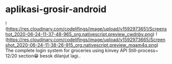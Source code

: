 # aplikasi-grosir-android
!(https://res.cloudinary.com/codelifings/image/upload/v1592973651/Screenshot_2020-06-24-11-37-48-965_org.nativescript.preview_cwdnbv.png)
!(https://res.cloudinary.com/codelifings/image/upload/v1592973665/Screenshot_2020-06-24-11-38-26-915_org.nativescript.preview_mqam4q.png)
The complete login system for groceries using kinvey API
Still-process~ 12/20 section😁 besok dilanjut lagi..
